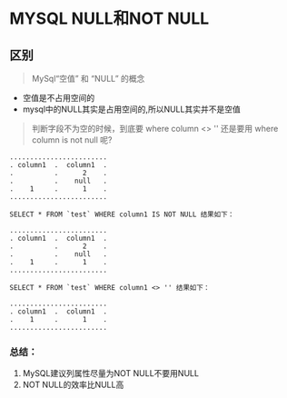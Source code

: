 # MYSQL NULL和NOT NULL

## 区别

> MySql“空值” 和 “NULL” 的概念

- 空值是不占用空间的
- mysql中的NULL其实是占用空间的,所以NULL其实并不是空值

> 判断字段不为空的时候，到底要 where column <> '' 还是要用 where column is not null 呢?

```
........................
. column1  .  column1  .
.          .      2    .
.          .	null   .
.    1     .      1    .
........................

SELECT * FROM `test` WHERE column1 IS NOT NULL 结果如下：

........................
. column1  .  column1  .
.          .      2    .
.          .	null   .
.    1     .      1    .
........................

SELECT * FROM `test` WHERE column1 <> '' 结果如下：

........................
. column1  .  column1  .
.    1     .      1    .
........................

```
### 总结：

1. MySQL建议列属性尽量为NOT NULL不要用NULL
2. NOT NULL的效率比NULL高